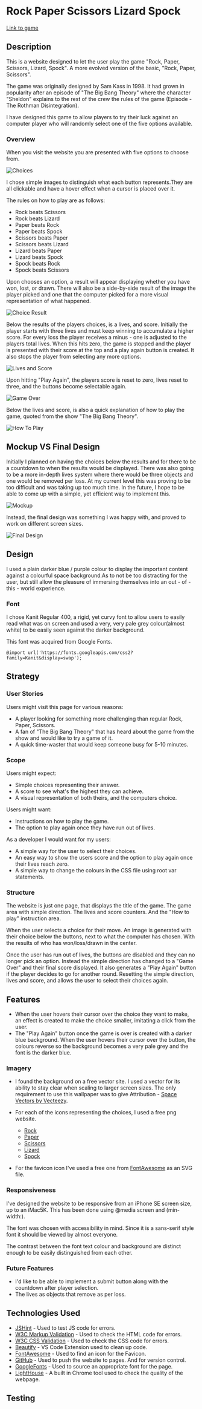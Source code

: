 # Rock Paper Scissors Lizard Spock

[Link to game](https://kuurosu.github.io/rock-paper-scissors-lizard-spock/)

## Description

This is a website designed to let the user play the game "Rock, Paper, Scissors, Lizard, Spock". A more evolved version of the basic, "Rock, Paper, Scissors".

The game was originally designed by Sam Kass in 1998. It had grown in popularity after an episode of "The Big Bang Theory" where the character "Sheldon" explains to the rest of the crew the rules of the game (Episode - The Rothman Disintegration).

I have designed this game to allow players to
try their luck against an computer player who will randomly select one of the five options available.

### Overview

When you visit the website you are presented with five options to choose from.

![Choices](/media/choice-area.png)

I chose simple images to distinguish what each button represents.They are all clickable and have a hover effect when a cursor is placed over it.

The rules on how to play are as follows:

- Rock beats Scissors 
- Rock beats Lizard 
- Paper beats Rock 
- Paper beats Spock 
- Scissors beats Paper 
- Scissors beats Lizard 
- Lizard beats Paper 
- Lizard beats Spock 
- Spock beats Rock 
- Spock beats Scissors

Upon chooses an option, a result will appear displaying whether you have won, lost, or drawn. There will also be a side-by-side result of the image the player picked and one that the computer picked for a more visual representation of what happened.

![Choice Result](/media/choice-result.png)

Below the results of the players choices, is a lives, and score. Initially the player starts with three lives and must keep winning to accumulate a higher score. For every loss the player receives a minus - one is adjusted to the players total lives. When this hits zero, the game is stopped and the player is presented with their score at the top and a play again button is created. It also stops the player from selecting any more options.

![Lives and Score](/media/lives-score.png)

Upon hitting "Play Again", the players score is reset to zero, lives reset to three, and the buttons become selectable again.

![Game Over](/media/game-over.png)

Below the lives and score, is also a quick explanation of how to play the game, quoted from the show "The Big Bang Theory".

![How To Play](/media/how-to-play.png)

## Mockup VS Final Design

Initially I planned on having the choices below the results and
for there to be a countdown to when the results would be displayed. There was also going to be a more in-depth lives system where there would be three objects and one would be removed per loss. At my current level this was proving to be too difficult and was taking up too much time. In the future, I hope to be able to come up with a simple, yet efficient way to implement this.

![Mockup](/media/game-screen.png)

Instead, the final design was something I was happy with, and proved to work on different screen sizes.

![Final Design](/media/responsive.png)

## Design

I used a plain darker blue / purple colour to display the important content against a colourful space background.As to not be too distracting
for the user, but still allow the pleasure of immersing themselves into an out - of -this - world experience.

### Font

I chose Kanit Regular 400, a rigid, yet curvy font to allow users to easily read what was on screen and used a very, very pale grey colour(almost white) to be easily seen against the darker background.

This font was acquired from Google Fonts.

```
@import url('https://fonts.googleapis.com/css2?family=Kanit&display=swap');
```
## Strategy

### User Stories

Users might visit this page for various reasons:

- A player looking for something more challenging than regular Rock, Paper, Scissors.
- A fan of "The Big Bang Theory" that has heard about the game from the show and would like to try a game of it.
- A quick time-waster that would keep someone busy for 5-10 minutes.

### Scope

Users might expect:

- Simple choices representing their answer.
- A score to see what's the highest they can achieve.
- A visual representation of both theirs, and the computers choice.

Users might want:

- Instructions on how to play the game.
- The option to play again once they have run out of lives.

As a developer I would want for my users:

- A simple way for the user to select their choices.
- An easy way to show the users score and the option to play again once their lives reach zero.
- A simple way to change the colours in the CSS file using root var statements.

### Structure

The website is just one page, that displays the title of the game. The game area with simple direction. The lives and score counters. And the "How to play" instruction area. 

When the user selects a choice for their move. An image is generated with their choice below the buttons, next to what the computer has chosen. With the results of who has won/loss/drawn in the center. 

Once the user has run out of lives, the buttons are disabled and they can no longer pick an option. Instead the simple direction has changed to a "Game Over" and their final score displayed. It also generates a "Play Again" button if the player decides to go for another round. Resetting the simple direction, lives and score, and allows the user to select their choices again. 

## Features

- When the user hovers their cursor over the choice they want to make, an effect is created to make the choice smaller, imitating a click from the user. 
- The "Play Again" button once the game is over is created with a darker blue background. When the user hovers their cursor over the button, the colours reverse so the background becomes a very pale grey and the font is the darker blue. 

### Imagery

- I found the background on a free vector site. I used a vector for its ability to stay clear when scaling to larger screen sizes. The only requirement to use this wallpaper was to give Attribution - [Space Vectors by Vecteezy](https://www.vecteezy.com/free-vector/space").
- For each of the icons representing the choices, I used a free png website.

    - [Rock](https://www.pngegg.com/en/png-znsrz)
    - [Paper](http://clipart-library.com/clipart/878063.htm)
    - [Scissors](https://www.pngegg.com/en/png-bqypv)
    - [Lizard](http://clipart-library.com/clip-art/170-1704916_lizard-clipart-clipart-images-of-lizard.htm)
    - [Spock](https://www.pngegg.com/en/png-kgqzw)

- For the favicon icon I've used a free one from [FontAwesome](https://fontawesome.com/icons/rocket-launch?s=solid&f=classic) as an SVG file.

### Responsiveness

I've designed the website to be responsive from an iPhone SE screen size, up to an iMac5K. This has been done using @media screen and (min-width:).

The font was chosen with accessibility in mind. Since it is a sans-serif style font it should be viewed by almost everyone. 

The contrast between the font text colour and background are distinct enough to be easily distinguished from each other.

### Future Features

- I'd like to be able to implement a submit button along with the countdown after player selection.
- The lives as objects that remove as per loss.

## Technologies Used

- [JSHint](https://jshint.com) - Used to test JS code for errors.
- [W3C Markup Validation](https://validator.w3.org) - Used to check the HTML code for errors.
- [W3C CSS Validation](https://jigsaw.w3.org/css-validator/#validate_by_input) - Used to check the CSS code for errors.
- [Beautify](https://marketplace.visualstudio.com/items?itemName=HookyQR.beautify) - VS Code Extension used to clean up code.
- [FontAwesome](https://fontawesome.com) - Used to find an icon for the Favicon.
- [GitHub](https://github.com) - Used to push the website to pages. And for version control. 
- [GoogleFonts](https://fonts.google.com) - Used to source an appropriate font for the page.
- [LightHouse](https://developer.chrome.com/docs/lighthouse/overview/) - A built in Chrome tool used to check the quality of the webpage.

## Testing

